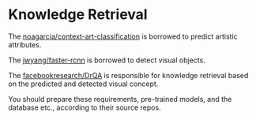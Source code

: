 # Knowledge Retrieval

The [noagarcia/context-art-classification](https://github.com/noagarcia/context-art-classification) is borrowed to predict artistic attributes.

The [jwyang/faster-rcnn](https://github.com/jwyang/faster-rcnn.pytorch) is borrowed to detect visual objects.

The [facebookresearch/DrQA](https://github.com/facebookresearch/DrQA) is responsible for knowledge retrieval based on the predicted and detected visual concept.

You should prepare these requirements, pre-trained models, and the database etc., according to their source repos.
